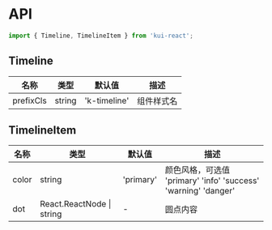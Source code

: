 # API

```jsx
import { Timeline, TimelineItem } from 'kui-react';
```

## Timeline

| 名称      | 类型   | 默认值       | 描述       |
| --------- | ------ | ------------ | ---------- |
| prefixCls | string | 'k-timeline' | 组件样式名 |

## TimelineItem

| 名称  | 类型                      | 默认值    | 描述                                                           |
| ----- | ------------------------- | --------- | -------------------------------------------------------------- |
| color | string                    | 'primary' | 颜色风格，可选值 'primary' 'info' 'success' 'warning' 'danger' |
| dot   | React.ReactNode \| string | -         | 圆点内容                                                       |
